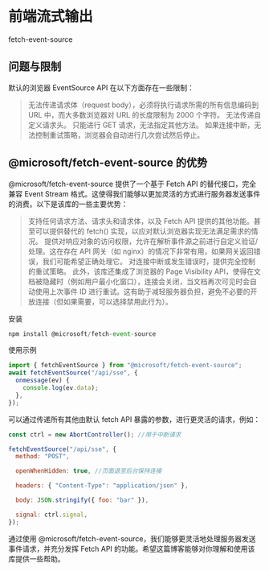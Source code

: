 # 前端流式输出

fetch-event-source

## 问题与限制

默认的浏览器 EventSource API 在以下方面存在一些限制：

> 无法传递请求体（request body），必须将执行请求所需的所有信息编码到 URL 中，而大多数浏览器对 URL 的长度限制为 2000 个字符。
> 无法传递自定义请求头。
> 只能进行 GET 请求，无法指定其他方法。
> 如果连接中断，无法控制重试策略，浏览器会自动进行几次尝试然后停止。

## @microsoft/fetch-event-source 的优势

@microsoft/fetch-event-source 提供了一个基于 Fetch API 的替代接口，完全兼容 Event Stream 格式。这使得我们能够以更加灵活的方式进行服务器发送事件的消费。以下是该库的一些主要优势：

> 支持任何请求方法、请求头和请求体，以及 Fetch API 提供的其他功能。甚至可以提供替代的 fetch() 实现，以应对默认浏览器实现无法满足需求的情况。
> 提供对响应对象的访问权限，允许在解析事件源之前进行自定义验证/处理。这在存在 API 网关（如 nginx）的情况下非常有用，如果网关返回错误，我们可能希望正确处理它。
> 对连接中断或发生错误时，提供完全控制的重试策略。
> 此外，该库还集成了浏览器的 Page Visibility API，使得在文档被隐藏时（例如用户最小化窗口），连接会关闭，当文档再次可见时会自动使用上次事件 ID 进行重试。这有助于减轻服务器负担，避免不必要的开放连接（但如果需要，可以选择禁用此行为）。

安装

```js
npm install @microsoft/fetch-event-source
```

使用示例

```js
import { fetchEventSource } from "@microsoft/fetch-event-source";
await fetchEventSource("/api/sse", {
  onmessage(ev) {
    console.log(ev.data);
  },
});
```

可以通过传递所有其他由默认 fetch API 暴露的参数，进行更灵活的请求，例如：

```js
const ctrl = new AbortController(); //用于中断请求

fetchEventSource("/api/sse", {
  method: "POST",

  openWhenHidden: true, //页面退至后台保持连接

  headers: { "Content-Type": "application/json" },

  body: JSON.stringify({ foo: "bar" }),

  signal: ctrl.signal,
});
```

通过使用 @microsoft/fetch-event-source，我们能够更灵活地处理服务器发送事件请求，并充分发挥 Fetch API 的功能。希望这篇博客能够对你理解和使用该库提供一些帮助。
